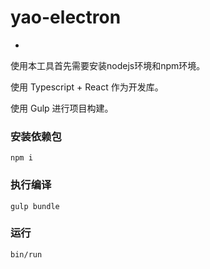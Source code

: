 # yao-electron

-

使用本工具首先需要安装nodejs环境和npm环境。

使用 Typescript + React 作为开发库。

使用 Gulp 进行项目构建。


### 安装依赖包
`npm i`


### 执行编译
`gulp bundle`


### 运行
`bin/run`


